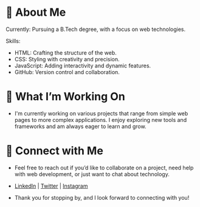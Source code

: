 # 🌟 About Me
   Currently: Pursuing a B.Tech degree, with a focus on web technologies.

  Skills:
 - HTML: Crafting the structure of the web.
 - CSS: Styling with creativity and precision.
 - JavaScript: Adding interactivity and dynamic features.
 - GitHub: Version control and collaboration.

# 🚀 What I’m Working On
- I'm currently working on various projects that range from simple web pages to more complex applications. I enjoy exploring new tools and frameworks and am always eager to learn and grow.

# 💬 Connect with Me
- Feel free to reach out if you’d like to collaborate on a project, need help with web development, or just want to chat about technology.

- [LinkedIn](https://www.linkedin.com/in/mekalavamshiyadav/) | [Twitter](https://x.com/Mekalavamshi46) | [Instagram](https://www.instagram.com/_vamshi.46/)
- Thank you for stopping by, and I look forward to connecting with you!

<!---
VAMSHIYADAV46/VAMSHIYADAV46 is a ✨ special ✨ repository because its `README.md` (this file) appears on your GitHub profile.
You can click the Preview link to take a look at your changes.
--->

